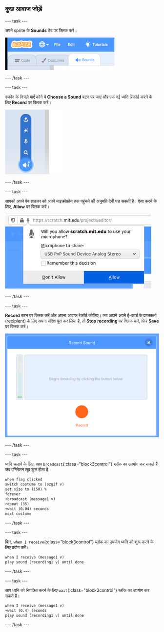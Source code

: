 ## कुछ आवाज जोड़ें

--- task ---

अपने sprite के **Sounds** टैब पर क्लिक करें।

![image showing sounds tabs selected for the sprite](images/sounds-tab.png)

--- /task ---

--- task ---

स्क्रीन के निचले बाएँ कोने में **Choose a Sound** बटन पर जाएं और एक नई ध्वनि रिकॉर्ड करने के लिए **Record** पर क्लिक करें।

![image showing sounds button selected with record a sound highlighted](images/record-sound.png)

--- /task ---

--- task ---

आपको अपने वेब ब्राउज़र को अपने माइक्रोफ़ोन तक पहुंचने की अनुमति देनी पड़ सकती है। ऐसा करने के लिए, **Allow** पर क्लिक करें।

![image showing web browser prompt to enable access to microphone](images/allow-mic.png)

--- /task ---

--- task ---

**Record** बटन पर क्लिक करें और अपना आवाज़ रेकॉर्ड कीजिए। जब आपने अपने ई-कार्ड के प्राप्तकर्ता (recipient) के लिए अपना संदेश पूरा कर लिया है, तो **Stop recording** पर क्लिक करें, फिर **Save** पर क्लिक करें।

![image showing the record dialogue box within Scratch](images/record.png)

--- /task ---

--- task ---

ध्वनि चलाने के लिए, आप `broadcast`{:class="block3control"} ब्लॉक का उपयोग कर सकते हैं जब एनिमेशन लूप शुरू होता है।

```blocks3
when flag clicked
switch costume to (ezgif v)
set size to (150) %
forever
+broadcast (message1 v)
repeat (35)
+wait (0.04) seconds
next costume
```

--- /task ---

--- task ---

फिर, `when I receive`{:class="block3control"} ब्लॉक का उपयोग ध्वनि को शुरू करने के लिए प्रयोग करें।

```blocks3
when I receive (message1 v)
play sound (recording1 v) until done
```

--- /task ---

--- task ---

आप ध्वनि को नियंत्रित करने के लिए `wait`{:class="block3control"} ब्लॉक का उपयोग कर सकते हैं।

```blocks3
when I receive (message1 v)
+wait (0.4) seconds
play sound (recording1 v) until done
```

--- /task ---



